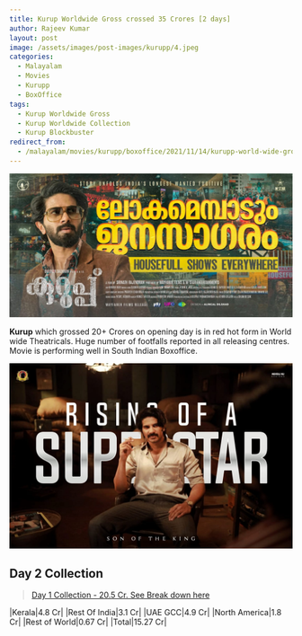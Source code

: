 ```yaml
---
title: Kurup Worldwide Gross crossed 35 Crores [2 days]
author: Rajeev Kumar
layout: post
image: /assets/images/post-images/kurupp/4.jpeg
categories:
  - Malayalam
  - Movies
  - Kurupp
  - BoxOffice
tags:
  - Kurup Worldwide Gross
  - Kurup Worldwide Collection
  - Kurup Blockbuster
redirect_from:
  - /malayalam/movies/kurupp/boxoffice/2021/11/14/kurupp-world-wide-grossed-35-crores.html
---
```

![Kurupp poster 4](/assets/images/post-images/kurupp/4.jpeg)

**Kurup** which grossed 20+ Crores on opening day is in red hot form in World wide Theatricals. Huge number of footfalls reported in all releasing centres. Movie is performing well in South Indian Boxoffice.

![Kurupp poster 5](/assets/images/post-images/kurupp/5.jpeg)

## Day 2 Collection

> [Day 1 Collection - 20.5 Cr. See Break down here](/malayalam/movies/kurupp/2021/11/13/kurupp-breaks-several-records.html)

|Kerala|4.8 Cr|
|Rest Of India|3.1 Cr|
|UAE GCC|4.9 Cr|
|North America|1.8 Cr|
|Rest of World|0.67 Cr|
|Total|15.27 Cr|
